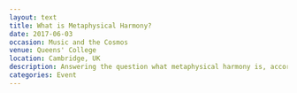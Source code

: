 ```yaml
---
layout: text
title: What is Metaphysical Harmony?
date: 2017-06-03
occasion: Music and the Cosmos
venue: Queens' College
location: Cambridge, UK
description: Answering the question what metaphysical harmony is, according to various seventeenth-century authors.
categories: Event
---
```




